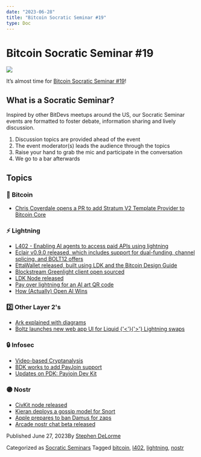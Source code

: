```yaml
---
date: "2023-06-28"
title: "Bitcoin Socratic Seminar #19"
type: Doc
---
```

# Bitcoin Socratic Seminar #19

![](content/uploads/2023/06/ATLBitDevs_2023-06-28_socratic-1568x882.jpg)

It’s almost time for [Bitcoin Socratic Seminar
#19](https://www.meetup.com/atlantabitdevs/events/293790580/)!

## What is a Socratic Seminar?

Inspired by other BitDevs meetups around the US, our Socratic Seminar events
are formatted to foster debate, information sharing and lively discussion.

  1. Discussion topics are provided ahead of the event
  2. The event moderator(s) leads the audience through the topics
  3. Raise your hand to grab the mic and participate in the conversation
  4. We go to a bar afterwards

## Topics

### 🧡 Bitcoin

  * [Chris Coverdale opens a PR to add Stratum V2 Template Provider to Bitcoin Core](https://twitter.com/pavlenex/status/1671099936296017920)

### ⚡️ Lightning

  * [L402 - Enabling AI agents to access paid APIs using lightning](https://twitter.com/alysekilleen/status/1671340406829895680?s=46&t=z7EFTvGoY9h3RSvVOknTbQ)
  * [Eclair v0.9.0 released, which includes support for dual-funding, channel splicing, and BOLT12 offers](https://github.com/ACINQ/eclair/releases/tag/v0.9.0)
  * [EttaWallet released, built using LDK and the Bitcoin Design Guide](https://rukundo.mataroa.blog/blog/introducing-ettawallet/)
  * [Blockstream Greenlight client open sourced](https://twitter.com/Snyke/status/1666096470884515840)
  * [LDK Node released](https://lightningdevkit.org/blog/announcing-ldk-node/)
  * [Pay over lightning for an AI art QR code](https://qr-ai.netlify.app/)
  * [How (Actually) Open AI Wins](https://hivemind.vc/ai/)

### 2️⃣ Other Layer 2's

  * [Ark explained with diagrams](https://twitter.com/_AlexLewin/status/1667185028768452611)
  * [Boltz launches new web app UI for Liquid {'<'}{'>'} Lightning swaps](https://blog.boltz.exchange/p/introducing-our-new-boltz-web-app)

### 🔒 Infosec

  * [Video-based Cryptanalysis](https://www.nassiben.com/video-based-crypta)
  * [BDK works to add PayJoin support](https://twitter.com/moneyball/status/1670856010997833728?s=46&t=LhbSwnNrOlRHFLM2Ewslog)
  * [Updates on PDK: Payjoin Dev Kit](https://payjoindevkit.org/blog/pdk-an-sdk-for-payjoin-transactions/)

### 🟣 Nostr

  * [CivKit node released](https://github.com/civkit/civkit-node)
  * [Kieran deploys a gossip model for Snort](https://snort.social/e/nevent1qqs27uj7gn3870xy6dcgvttclw8z3uftdavwkp9wqs4qne6jjfdj0pqppemhxue69uhkummn9ekx7mp0qy2hwumn8ghj7un9d3shjtnyv9kh2uewd9hj7d5mdfj)
  * [Apple prepares to ban Damus for zaps](https://twitter.com/damusapp/status/1668529709867495424)
  * [Arcade nostr chat beta released](https://twitter.com/TheArcadeApp/status/1668309059601149989)

Published June 27, 2023By [Stephen DeLorme](author/stephen/index.html)

Categorized as [Socratic Seminars](category/socratic-seminars/index.html)
Tagged [bitcoin](tag/bitcoin/index.html), [l402](tag/l402/index.html),
[lightning](tag/lightning/index.html), [nostr](tag/nostr/index.html)

#